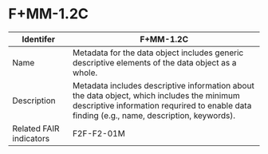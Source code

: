 # F+MM-1.2C

| Identifer | F+MM-1.2C |
| ----------| ----------|
| Name | Metadata for the data object includes generic descriptive elements of the data object as a whole. |
| Description | Metadata includes descriptive information about the data object, which includes the minimum descriptive information requrired to enable data finding (e.g., name, description, keywords). |
| Related FAIR indicators | F2F-F2-01M |
